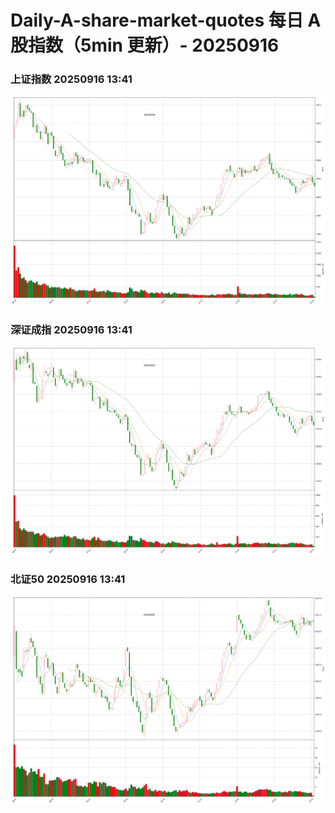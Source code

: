 
# Daily-A-share-market-quotes 每日 A 股指数（5min 更新）- 20250916

### 上证指数 20250916 13:41
![](./fig/2025/9/20250916-sh000001.png)

### 深证成指 20250916 13:41
![](./fig/2025/9/20250916-sz399001.png)

### 北证50 20250916 13:41
![](./fig/2025/9/20250916-bj899050.png)
